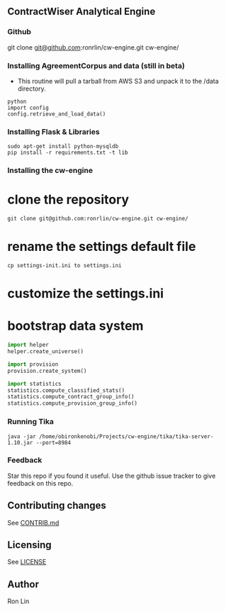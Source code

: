 ## ContractWiser Analytical Engine

### Github

git clone git@github.com:ronrlin/cw-engine.git cw-engine/

### Installing AgreementCorpus and data (still in beta)
* This routine will pull a tarball from AWS S3 and unpack it to the /data directory.

```
python
import config
config.retrieve_and_load_data()
```

### Installing Flask & Libraries

```
sudo apt-get install python-mysqldb
pip install -r requirements.txt -t lib
```

### Installing the cw-engine

# clone the repository
```git clone git@github.com:ronrlin/cw-engine.git cw-engine/```

# rename the settings default file
```cp settings-init.ini to settings.ini```

# customize the settings.ini

# bootstrap data system
```python
import helper
helper.create_universe()

import provision
provision.create_system()

import statistics
statistics.compute_classified_stats()
statistics.compute_contract_group_info()
statistics.compute_provision_group_info()
```
### Running Tika
```
java -jar /home/obironkenobi/Projects/cw-engine/tika/tika-server-1.10.jar --port=8984
```

### Feedback
Star this repo if you found it useful. Use the github issue tracker to give
feedback on this repo.

## Contributing changes
See [CONTRIB.md](CONTRIB.md)

## Licensing
See [LICENSE](LICENSE)

## Author
Ron Lin